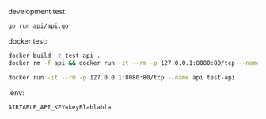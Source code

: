 development test:

```sh
go run api/api.go
```

docker test:

```sh
docker build -t test-api .
docker rm -f api && docker run -it --rm -p 127.0.0.1:8080:80/tcp --name api test-api

docker run -it --rm -p 127.0.0.1:8080:80/tcp --name api test-api
```

.env:

```
AIRTABLE_API_KEY=keyBlablabla
```
